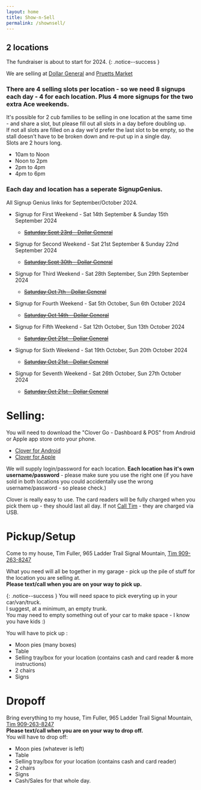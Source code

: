 ```yaml
---
layout: home
title: Show-n-Sell
permalink: /shownsell/
---
```


## 2 locations

The fundraiser is about to start for 2024. 
{: .notice--success }

We are selling at [Dollar General](https://www.google.com/maps/place/Dollar+General/@35.1744822,-85.3314633,17z/data=!3m2!4b1!5s0x8860f449559ad427:0xd12cea5ca04fd5cf!4m5!3m4!1s0x8860f44bffddafb7:0x14737cbbf3090bd2!8m2!3d35.1744822!4d-85.3292746) and [Pruetts Market](https://www.google.com/maps/place/Pruett's+Market/@35.1386309,-85.330655,17z/data=!3m1!4b1!4m5!3m4!1s0x8860f5919d29f255:0x510723ddf790f66a!8m2!3d35.1386309!4d-85.328461)


### There are 4 selling slots per location  - so we need 8 signups each day - 4 for each location. Plus 4 more signups for the two extra Ace weekends.

It's possible for 2 cub families to be selling in one location at the same time - and share a slot, but please fill out all slots in a day before doubling up.<br/>
If not all slots are filled on a day we'd prefer the last slot to be empty, so the stall doesn't have to be broken down and re-put up in a single day.<br/>
Slots are 2 hours long. 
- 10am to Noon
- Noon to 2pm
- 2pm to 4pm
- 4pm to 6pm

### Each day and location has a seperate SignupGenius.

All Signup Genius links for September/October 2024.
- Signup for First Weekend - Sat 14th September & Sunday 15th September 2024
  - ~~[Saturday Sept 23rd -  Dollar General](https://www.signupgenius.com/go/5080C4BAFAA29A2FA7-dollar)~~

- Signup for Second Weekend - Sat 21st September &  Sunday 22nd September 2024
  - ~~[Saturday Sept 30th -  Dollar General](https://www.signupgenius.com/go/5080C4BAFAA29A2FA7-satsept1)~~

- Signup for Third Weekend - Sat 28th September, Sun 29th September 2024
  - ~~[Saturday Oct 7th -  Dollar General](https://www.signupgenius.com/go/5080C4BAFAA29A2FA7-satoct2)~~
  
- Signup for Fourth Weekend - Sat 5th October, Sun 6th October 2024
  - ~~[Saturday Oct 14th -  Dollar General](https://www.signupgenius.com/go/5080C4BAFAA29A2FA7-satoct6)~~
  
- Signup for Fifth Weekend - Sat 12th October, Sun 13th October 2024
  - ~~[Saturday Oct 21st -  Dollar General](https://www.signupgenius.com/go/5080C4BAFAA29A2FA7-satoct8)~~

- Signup for Sixth Weekend - Sat 19th October, Sun 20th October 2024
  - ~~[Saturday Oct 21st -  Dollar General](https://www.signupgenius.com/go/5080C4BAFAA29A2FA7-satoct8)~~

- Signup for Seventh Weekend - Sat 26th October, Sun 27th October 2024
  - ~~[Saturday Oct 21st -  Dollar General](https://www.signupgenius.com/go/5080C4BAFAA29A2FA7-satoct8)~~

    


# Selling:
You will need to download the "Clover Go - Dashboard & POS" from Android or Apple app store onto your phone.
- [Clover for Android](https://play.google.com/store/apps/details?id=clover.companion.app&hl=en_US&gl=US)
- [Clover for Apple](https://apps.apple.com/us/app/clover-go-dashboard-pos/id969311778)

We will supply login/password for each location. **Each location has it's own username/password** - please make sure you use the right one (if you have sold in both locations you could accidentally use the wrong username/password - so please check.)

Clover is really easy to use. The card readers will be fully charged when you pick them up - they should last all day. If not [Call Tim](tel:9092638247) - they are charged via USB.

# Pickup/Setup
Come to my house, Tim Fuller, 965 Ladder Trail Signal Mountain, [Tim 909-263-8247](tel:9092638247) 

What you need will all be together in my garage - pick up the pile of stuff for the location you are selling at. 
<br/>
**Please text/call when you are on your way to pick up.**

{: .notice--success }
You will need space to pick everyting up in your car/van/truck.<br/>
I suggest, at a minimum, an empty trunk. <br/>
You may need to empty something out of your car to make space - I know you have kids :)

You will have to pick up : 
- Moon pies (many boxes)
- Table 
- Selling tray/box for your location (contains cash and card reader & more instructions)
- 2 chairs
- Signs

# Dropoff
Bring everything to my house, Tim Fuller, 965 Ladder Trail Signal Mountain, [Tim 909-263-8247](tel:9092638247) 
<br/>
**Please text/call when you are on your way to drop off.**
<br/>
You will have to drop off: 
- Moon pies (whatever is left)
- Table 
- Selling tray/box for your location (contains cash and card reader)
- 2 chairs
- Signs
- Cash/Sales for that whole day.


